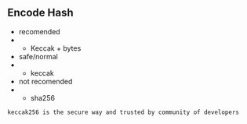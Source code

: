 ## Encode Hash

- recomended
- - Keccak + bytes
- safe/normal
- - keccak
- not recomended
- - sha256

`keccak256 is the secure way and trusted by community of developers`

